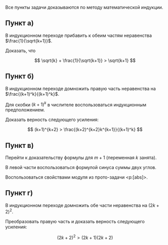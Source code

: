 Все пункты задачи доказываются по методу математической индукции.

## Пункт а)

В индукционном переходе прибавить к обеим частям неравенства $\frac{1}{\sqrt{k+1}}$.

Доказать, что

$$ \sqrt{k} + \frac{1}{\sqrt{k+1}} > \sqrt{k+1} $$

## Пункт б)

В индукционном переходе домножить правую часть неравенства на $\frac{(k+1)^k}{(k+1)^k}$.

Для скобки $(k+1)^k$ в числителе воспользоваться индукционным предположением.

Доказать верность следующего усиления:

$$ (k+1)^{k+2} > \frac{(k+2)^{k+2}k^{k+1}}{(k+1)^k} $$

## Пункт в)

Перейти к доказательству формулы для $m+1$ (переменная $k$ занята).

В левой части воспользоваться формулой синуса суммы двух углов.

Воспользоваться свойствами модуля из прото-задачи <p:[abs]>.

## Пункт г)

В индукционном переходе домножить обе части неравенства на $(2k+2)^2$.

Преобразовать правую часть и доказать верность следующего усиления:

$$ (2k+2)^2 > (2k+1)(2k+2) $$